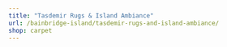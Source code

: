 ```yaml
---
title: "Tasdemir Rugs & Island Ambiance"
url: /bainbridge-island/tasdemir-rugs-and-island-ambiance/
shop: carpet
---
```

